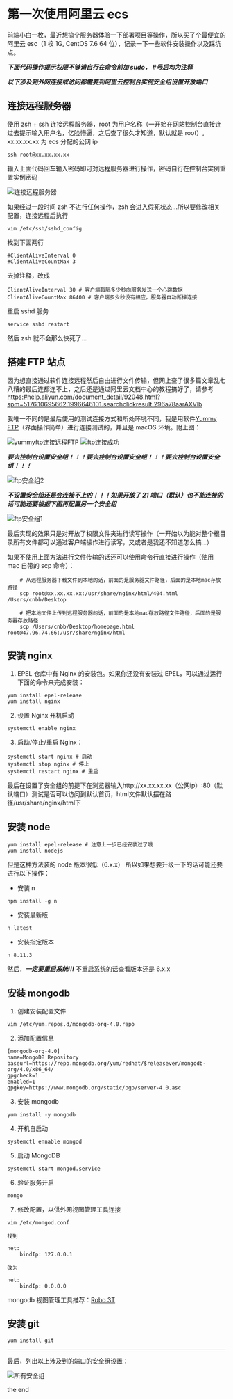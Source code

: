 # **第一次使用阿里云 ecs**

前端小白一枚，最近想搞个服务器体验一下部署项目等操作，所以买了个最便宜的阿里云 esc（1 核 1G, CentOS 7.6 64 位），记录一下一些软件安装操作以及踩坑点。

**_下面代码操作提示权限不够请自行在命令前加 sudo， #号后均为注释_**

**_以下涉及到外网连接或访问都需要到阿里云控制台实例安全组设置开放端口_**

## **连接远程服务器**

使用 zsh + ssh 连接远程服务器，root 为用户名称（一开始在网站控制台直接连过去提示输入用户名，亿脸懵逼，之后查了很久才知道，默认就是 root）, xx.xx.xx.xx 为 ecs 分配的公网 ip

```
ssh root@xx.xx.xx.xx
```

输入上面代码回车输入密码即可对远程服务器进行操作，密码自行在控制台实例重置实例密码

![连接远程服务器](./连接远程服务器.png)

如果经过一段时间 zsh 不进行任何操作，zsh 会进入假死状态...所以要修改相关配置，连接远程后执行

```
vim /etc/ssh/sshd_config
```

找到下面两行

```
#ClientAliveInterval 0
#ClientAliveCountMax 3
```

去掉注释，改成

```
ClientAliveInterval 30 # 客户端每隔多少秒向服务发送一个心跳数据
ClientAliveCountMax 86400 # 客户端多少秒没有相应，服务器自动断掉连接
```

重启 sshd 服务

```
service sshd restart
```

然后 zsh 就不会那么快死了...

## **搭建 FTP 站点**

因为想直接通过软件连接远程然后自由进行文件传输，但网上查了很多篇文章乱七八糟的最后连都连不上，之后还是通过阿里云文档中心的教程搞好了，请参考[https:#help.aliyun.com/document_detail/92048.html?spm=5176.10695662.1996646101.searchclickresult.296a78aarAXVlb](https:#help.aliyun.com/document_detail/92048.html?spm=5176.10695662.1996646101.searchclickresult.296a78aarAXVlb)

我唯一不同的是最后使用的测试连接方式和所处环境不同，我是用软件[Yummy FTP](https://yummy-ftp.en.softonic.com/mac)（界面操作简单）进行连接测试的，并且是 macOS 环境。附上图：

![yummyftp连接远程FTP](./yummyftp连接远程FTP.png)
![ftp连接成功](./ftp连接成功.png)

**_要去控制台设置安全组！！！要去控制台设置安全组！！！要去控制台设置安全组！！！_**

![ftp安全组2](./ftp安全组2.png)

**_不设置安全组还是会连接不上的！！！如果开放了 21 端口（默认）也不能连接的话可能还要根据下图再配置另一个安全组_**

![ftp安全组1](./ftp安全组1.png)


最后实现的效果只是对开放了权限文件夹进行读写操作（一开始以为能对整个根目录所有文件都可以通过客户端操作进行读写，又或者是我还不知道怎么搞...）

如果不使用上面方法进行文件传输的话还可以使用命令行直接进行操作（使用 mac 自带的 scp 命令）：

```
    # 从远程服务器下载文件到本地的话，前面的是服务器文件路径，后面的是本地mac存放路径
    scp root@xx.xx.xx.xx:/usr/share/nginx/html/404.html /Users/cnbb/Desktop

    # 把本地文件上传到远程服务器的话，前面的是本地mac存放路径文件路径，后面的是服务器存放路径
    scp /Users/cnbb/Desktop/homepage.html root@47.96.74.66:/usr/share/nginx/html
```

## 安装 **nginx**

1.  EPEL 仓库中有 Nginx 的安装包。如果你还没有安装过 EPEL，可以通过运行下面的命令来完成安装：

```
yum install epel-release
yum install nginx
```

2. 设置 Nginx 开机启动

```
systemctl enable nginx
```

3. 启动/停止/重启 Nginx：

```
systemctl start nginx # 启动
systemctl stop nginx # 停止
systemctl restart nginx # 重启
```

最后在设置了安全组的前提下在浏览器输入http://xx.xx.xx.xx（公网ip）:80（默认端口）测试是否可以访问到默认首页，html文件默认摆在路径/usr/share/nginx/html下

## **安装 node**

```
yum install epel-release # 注意上一步已经安装过了哦
yum install nodejs
```

但是这种方法装的 node 版本很低（6.x.x）
所以如果想要升级一下的话可能还要进行以下操作：

-   安装 n

```
npm install -g n
```

-   安装最新版

```
n latest
```

-   安装指定版本

```
n 8.11.3
```

然后，**_一定要重启系统!!!_** 不重启系统的话查看版本还是 6.x.x

## **安装 mongodb**

1. 创建安装配置文件

```
vim /etc/yum.repos.d/mongodb-org-4.0.repo
```

2. 添加配置信息

```
[mongodb-org-4.0]
name=MongoDB Repository
baseurl=https://repo.mongodb.org/yum/redhat/$releasever/mongodb-org/4.0/x86_64/
gpgcheck=1
enabled=1
gpgkey=https://www.mongodb.org/static/pgp/server-4.0.asc
```

3. 安装 mongodb

```
yum install -y mongodb
```

4. 开机自启动

```
systemctl ennable mongod
```

5. 启动 MongoDB

```
systemctl start mongod.service
```

6. 验证服务开启

```
mongo
```

7. 修改配置，以供外网视图管理工具连接

```
vim /etc/mongod.conf

找到

net:
    bindIp: 127.0.0.1

改为

net:
    bindIp: 0.0.0.0
```

mongodb 视图管理工具推荐：[Robo 3T](https://robomongo.org/)

## **安装 git**

```
yum install git
```

---

最后，列出以上涉及到的端口的安全组设置：

![所有安全组](./所有安全组.png)

the end
